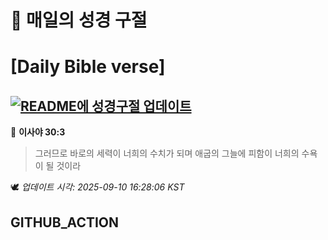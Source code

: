 # 🙏 매일의 성경 구절
# [Daily Bible verse]
## [![README에 성경구절 업데이트](https://github.com/DONGSUKA/first_test/actions/workflows/update-readme-bible.yml/badge.svg)](https://github.com/DONGSUKA/first_test/actions/workflows/update-readme-bible.yml)
<!-- START_BIBLE_VERSE -->
📖 **이사야 30:3**
> 그러므로 바로의 세력이 너희의 수치가 되며 애굽의 그늘에 피함이 너희의 수욕이 될 것이라

🕊️ _업데이트 시각: 2025-09-10 16:28:06 KST_
  <!-- END_BIBLE_VERSE -->
## GITHUB_ACTION
